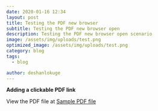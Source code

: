 ```yaml
---
date: 2020-01-16 12:34
layout: post
title: Testing the PDF new browser
subtitle: Testing the PDF new browser open
description: Testing the PDF new browser open scenario
image: /assets/img/uploads/test.png
optimized_image: /assets/img/uploads/test.png
category: blog
tags:
  - blog

author: deshanlokuge
---
```

**Adding a clickable PDF link**

View the PDF file at [Sample PDF file](/assets/EDA-MarkDown.pdf)
